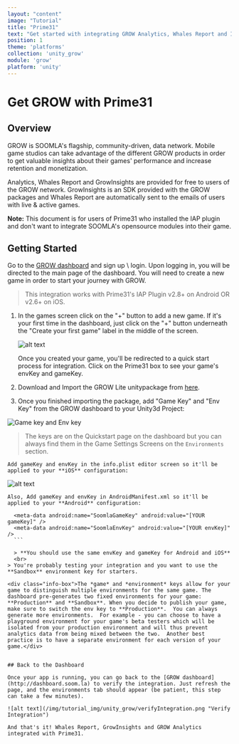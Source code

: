 ```yaml
---
layout: "content"
image: "Tutorial"
title: "Prime31"
text: "Get started with integrating GROW Analytics, Whales Report and Insights for Unity3D with Prime31. Doesn't Include any of SOOMLA's opensource modules, only Highway and GrowInsights."
position: 1
theme: 'platforms'
collection: 'unity_grow'
module: 'grow'
platform: 'unity'
---
```


# Get GROW with Prime31

## Overview

GROW is SOOMLA's flagship, community-driven, data network. Mobile game studios can take advantage of the different GROW products in order to get valuable insights about their games' performance and increase retention and monetization.

Analytics, Whales Report and GrowInsights are provided for free to users of the GROW network. GrowInsights is an SDK provided with the GROW packages and Whales Report are automatically sent to the emails of users with live & active games.

**Note:** This document is for users of Prime31 who installed the IAP plugin and don't want to integrate SOOMLA's opensource modules into their game.

## Getting Started

Go to the [GROW dashboard](http://dashboard.soom.la) and sign up \ login. Upon logging in, you will be directed to the main page of the dashboard. You will need to create a new game in order to start your journey with GROW.

> This integration works with Prime31's IAP Plugin v2.8+ on Android OR v2.6+ on iOS.

1. In the games screen click on the "+" button to add a new game. If it's your first time in the dashboard, just click on the "+" button underneath the "Create your first game" label in the middle of the screen.

	  ![alt text](/img/tutorial_img/unity_grow/addNewApp.png "Add new app")

	<div class="info-box">Once you created your game, you'll be redirected to a quick start process for integration. Click on the Prime31 box to see your game's envKey and gameKey.</div>

2. Download and Import the GROW Lite unitypackage from [here](http://library.soom.la/fetch/unity3d-soomla-grow-lite/latest?cf=kb).

3. Once you finished importing the package, add "Game Key" and "Env Key" from the GROW dashboard to your Unity3d Project:

  <img src="/img/tutorial_img/unity_grow/dashboardKeys.png" alt="Game key and Env key" style="border:0;">

  > The keys are on the Quickstart page on the dashboard but you can always find them in the Game Settings Screens on the `Environments` section.

	Add gameKey and envKey in the info.plist editor screen so it'll be applied to your **iOS** configuration:  
  ![alt text](/img/tutorial_img/unity_grow/info_plist_editor.png "Keys")

	Also, Add gameKey and envKey in AndroidManifest.xml so it'll be applied to your **Android** configuration:  
  ```
	<meta-data android:name="SoomlaGameKey" android:value="[YOUR gameKey]" />
	<meta-data android:name="SoomlaEnvKey" android:value="[YOUR envKey]" />
	```

	> **You should use the same envKey and gameKey for Android and iOS**  
	<br>
  > You're probably testing your integration and you want to use the **Sandbox** environment key for starters.

  <div class="info-box">The *game* and *environment* keys allow for your game to distinguish multiple environments for the same game. The dashboard pre-generates two fixed environments for your game: **Production** and **Sandbox**. When you decide to publish your game, make sure to switch the env key to **Production**.  You can always generate more environments.  For example - you can choose to have a playground environment for your game's beta testers which will be isolated from your production environment and will thus prevent analytics data from being mixed between the two.  Another best practice is to have a separate environment for each version of your game.</div>


## Back to the Dashboard

Once your app is running, you can go back to the [GROW dashboard](http://dashboard.soom.la) to verify the integration. Just refresh the page, and the environments tab should appear (be patient, this step can take a few minutes).

![alt text](/img/tutorial_img/unity_grow/verifyIntegration.png "Verify Integration")

And that's it! Whales Report, GrowInsights and GROW Analytics integrated with Prime31.
